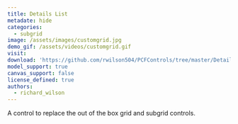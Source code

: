 ```yaml
---
title: Details List
metadate: hide
categories:
  - subgrid
image: /assets/images/customgrid.jpg
demo_gif: /assets/videos/customgrid.gif
visit: 
download: 'https://github.com/rwilson504/PCFControls/tree/master/DetailListGrid'
model_support: true
canvas_support: false
license_defined: true
authors:
  - richard_wilson
---
```

A control to replace the out of the box grid and subgrid controls.
